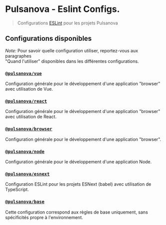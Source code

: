 # Pulsanova - Eslint Configs.

> Configurations [ESLint](http://eslint.org) pour les projets Pulsanova

## Configurations disponibles

_Note:_ Pour savoir quelle configuration utiliser, reportez-vous aux paragraphes  
"Quand l'utiliser" disponibles dans les différentes configurations.

### [`@pulsanova/vue`](packages/vue)  
Configuration générale pour le développement d'une application "browser" avec utilisation de Vue.

### [`@pulsanova/react`](packages/react)  
Configuration générale pour le développement d'une application "browser" avec utilisation de React.

### [`@pulsanova/browser`](packages/browser)  
Configuration générale pour le développement d'une application "browser".

### [`@pulsanova/node`](packages/node)  
Configuration générale pour le développement d'une application Node.

### [`@pulsanova/esnext`](packages/esnext)  
Configuration ESLint pour les projets ESNext (babel) avec utilisation de TypeScript.

### [`@pulsanova/base`](packages/base)  
Cette configuration correspond aux règles de base uniquement, sans spécificités propre à l'environnement.
